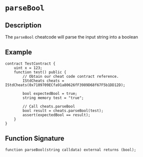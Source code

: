 # `parseBool`

## Description

The `parseBool` cheatcode will parse the input string into a boolean

## Example

```solidity
contract TestContract {
    uint x = 123;
    function test() public {
        // Obtain our cheat code contract reference.
        IStdCheats cheats = IStdCheats(0x7109709ECfa91a80626fF3989D68f67F5b1DD12D);

        bool expectedBool = true;
        string memory test = "true";

        // Call cheats.parseBool
        bool result = cheats.parseBool(test);
        assert(expectedBool == result);
    }
}
```

## Function Signature

```solidity
function parseBool(string calldata) external returns (bool);
```

